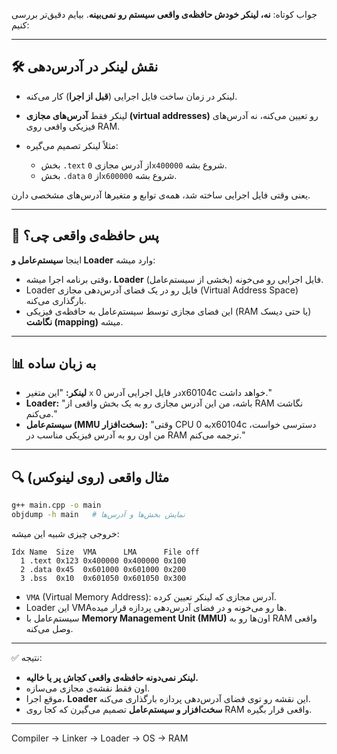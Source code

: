 جواب کوتاه: **نه، لینکر خودش حافظه‌ی واقعی سیستم رو نمی‌بینه**.
بیایم دقیق‌تر بررسی کنیم:

---

## 🛠 نقش لینکر در آدرس‌دهی

* لینکر در زمان ساخت فایل اجرایی (**قبل از اجرا**) کار می‌کنه.
* لینکر فقط **آدرس‌های مجازی (virtual addresses)** رو تعیین می‌کنه، نه آدرس‌های فیزیکی واقعی روی RAM.
* مثلاً لینکر تصمیم می‌گیره:

  * بخش `.text` از آدرس مجازی `0x400000` شروع بشه.
  * بخش `.data` از `0x600000` شروع بشه.

یعنی وقتی فایل اجرایی ساخته شد، همه‌ی توابع و متغیرها آدرس‌های مشخصی دارن.

---

## 🧩 پس حافظه‌ی واقعی چی؟

اینجا **سیستم‌عامل و Loader** وارد میشه:

* وقتی برنامه اجرا میشه، **Loader** (بخشی از سیستم‌عامل) فایل اجرایی رو می‌خونه.
* Loader فایل رو در یک فضای آدرس‌دهی مجازی (Virtual Address Space) بارگذاری می‌کنه.
* این فضای مجازی توسط سیستم‌عامل به حافظه‌ی فیزیکی (RAM یا حتی دیسک) **نگاشت (mapping)** میشه.

---

## 📊 به زبان ساده

* **لینکر:**
  "این متغیر `x` در فایل اجرایی آدرس 0x60104c خواهد داشت."
* **Loader:**
  "باشه، من این آدرس مجازی رو به یک بخش واقعی از RAM نگاشت می‌کنم."
* **سیستم‌عامل (MMU سخت‌افزار):**
  "وقتی CPU به 0x60104c دسترسی خواست، من اون رو به آدرس فیزیکی مناسب در RAM ترجمه می‌کنم."

---

## 🔍 مثال واقعی (روی لینوکس)

```bash
g++ main.cpp -o main
objdump -h main   # نمایش بخش‌ها و آدرس‌ها
```

خروجی چیزی شبیه این میشه:

```
Idx Name  Size  VMA      LMA      File off
  1 .text 0x123 0x400000 0x400000 0x100
  2 .data 0x45  0x601000 0x601000 0x200
  3 .bss  0x10  0x601050 0x601050 0x300
```

* `VMA` (Virtual Memory Address): آدرس مجازی که لینکر تعیین کرده.
* Loader این VMAها رو می‌خونه و در فضای آدرس‌دهی پردازه قرار میده.
* سیستم‌عامل با **Memory Management Unit (MMU)** اون‌ها رو به RAM واقعی وصل می‌کنه.

---

✅ نتیجه:

* **لینکر نمی‌دونه حافظه‌ی واقعی کجاش پر یا خالیه.**
* اون فقط نقشه‌ی مجازی می‌سازه.
* موقع اجرا، **Loader** این نقشه رو توی فضای آدرس‌دهی پردازه بارگذاری می‌کنه.
* **سخت‌افزار و سیستم‌عامل** تصمیم می‌گیرن که کجا روی RAM واقعی قرار بگیره.

---

Compiler → Linker → Loader → OS → RAM
